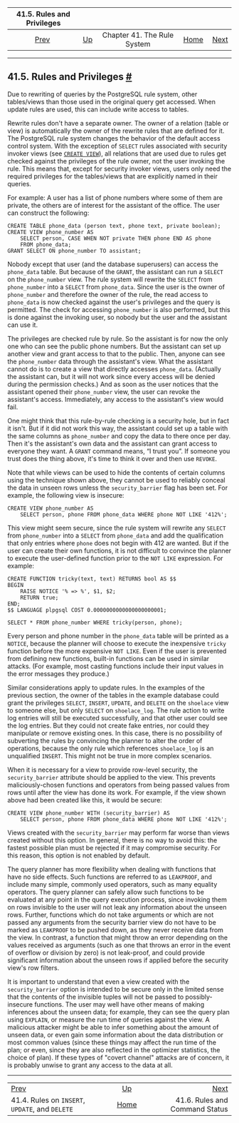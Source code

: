 <!--?xml version="1.0" encoding="UTF-8" standalone="no"?-->

|                       41.5. Rules and Privileges                       |                                                |                             |                                                       |                                                             |
| :--------------------------------------------------------------------: | :--------------------------------------------- | :-------------------------: | ----------------------------------------------------: | ----------------------------------------------------------: |
| [Prev](rules-update.html "41.4. Rules on INSERT, UPDATE, and DELETE")  | [Up](rules.html "Chapter 41. The Rule System") | Chapter 41. The Rule System | [Home](index.html "PostgreSQL 17devel Documentation") |  [Next](rules-status.html "41.6. Rules and Command Status") |

***

## 41.5. Rules and Privileges [#](#RULES-PRIVILEGES)

Due to rewriting of queries by the PostgreSQL rule system, other tables/views than those used in the original query get accessed. When update rules are used, this can include write access to tables.

Rewrite rules don't have a separate owner. The owner of a relation (table or view) is automatically the owner of the rewrite rules that are defined for it. The PostgreSQL rule system changes the behavior of the default access control system. With the exception of `SELECT` rules associated with security invoker views (see [`CREATE VIEW`](sql-createview.html "CREATE VIEW")), all relations that are used due to rules get checked against the privileges of the rule owner, not the user invoking the rule. This means that, except for security invoker views, users only need the required privileges for the tables/views that are explicitly named in their queries.

For example: A user has a list of phone numbers where some of them are private, the others are of interest for the assistant of the office. The user can construct the following:

    CREATE TABLE phone_data (person text, phone text, private boolean);
    CREATE VIEW phone_number AS
        SELECT person, CASE WHEN NOT private THEN phone END AS phone
        FROM phone_data;
    GRANT SELECT ON phone_number TO assistant;

Nobody except that user (and the database superusers) can access the `phone_data` table. But because of the `GRANT`, the assistant can run a `SELECT` on the `phone_number` view. The rule system will rewrite the `SELECT` from `phone_number` into a `SELECT` from `phone_data`. Since the user is the owner of `phone_number` and therefore the owner of the rule, the read access to `phone_data` is now checked against the user's privileges and the query is permitted. The check for accessing `phone_number` is also performed, but this is done against the invoking user, so nobody but the user and the assistant can use it.

The privileges are checked rule by rule. So the assistant is for now the only one who can see the public phone numbers. But the assistant can set up another view and grant access to that to the public. Then, anyone can see the `phone_number` data through the assistant's view. What the assistant cannot do is to create a view that directly accesses `phone_data`. (Actually the assistant can, but it will not work since every access will be denied during the permission checks.) And as soon as the user notices that the assistant opened their `phone_number` view, the user can revoke the assistant's access. Immediately, any access to the assistant's view would fail.

One might think that this rule-by-rule checking is a security hole, but in fact it isn't. But if it did not work this way, the assistant could set up a table with the same columns as `phone_number` and copy the data to there once per day. Then it's the assistant's own data and the assistant can grant access to everyone they want. A `GRANT` command means, “I trust you”. If someone you trust does the thing above, it's time to think it over and then use `REVOKE`.

Note that while views can be used to hide the contents of certain columns using the technique shown above, they cannot be used to reliably conceal the data in unseen rows unless the `security_barrier` flag has been set. For example, the following view is insecure:

    CREATE VIEW phone_number AS
        SELECT person, phone FROM phone_data WHERE phone NOT LIKE '412%';

This view might seem secure, since the rule system will rewrite any `SELECT` from `phone_number` into a `SELECT` from `phone_data` and add the qualification that only entries where `phone` does not begin with 412 are wanted. But if the user can create their own functions, it is not difficult to convince the planner to execute the user-defined function prior to the `NOT LIKE` expression. For example:

    CREATE FUNCTION tricky(text, text) RETURNS bool AS $$
    BEGIN
        RAISE NOTICE '% => %', $1, $2;
        RETURN true;
    END;
    $$ LANGUAGE plpgsql COST 0.0000000000000000000001;

    SELECT * FROM phone_number WHERE tricky(person, phone);

Every person and phone number in the `phone_data` table will be printed as a `NOTICE`, because the planner will choose to execute the inexpensive `tricky` function before the more expensive `NOT LIKE`. Even if the user is prevented from defining new functions, built-in functions can be used in similar attacks. (For example, most casting functions include their input values in the error messages they produce.)

Similar considerations apply to update rules. In the examples of the previous section, the owner of the tables in the example database could grant the privileges `SELECT`, `INSERT`, `UPDATE`, and `DELETE` on the `shoelace` view to someone else, but only `SELECT` on `shoelace_log`. The rule action to write log entries will still be executed successfully, and that other user could see the log entries. But they could not create fake entries, nor could they manipulate or remove existing ones. In this case, there is no possibility of subverting the rules by convincing the planner to alter the order of operations, because the only rule which references `shoelace_log` is an unqualified `INSERT`. This might not be true in more complex scenarios.

When it is necessary for a view to provide row-level security, the `security_barrier` attribute should be applied to the view. This prevents maliciously-chosen functions and operators from being passed values from rows until after the view has done its work. For example, if the view shown above had been created like this, it would be secure:

    CREATE VIEW phone_number WITH (security_barrier) AS
        SELECT person, phone FROM phone_data WHERE phone NOT LIKE '412%';

Views created with the `security_barrier` may perform far worse than views created without this option. In general, there is no way to avoid this: the fastest possible plan must be rejected if it may compromise security. For this reason, this option is not enabled by default.

The query planner has more flexibility when dealing with functions that have no side effects. Such functions are referred to as `LEAKPROOF`, and include many simple, commonly used operators, such as many equality operators. The query planner can safely allow such functions to be evaluated at any point in the query execution process, since invoking them on rows invisible to the user will not leak any information about the unseen rows. Further, functions which do not take arguments or which are not passed any arguments from the security barrier view do not have to be marked as `LEAKPROOF` to be pushed down, as they never receive data from the view. In contrast, a function that might throw an error depending on the values received as arguments (such as one that throws an error in the event of overflow or division by zero) is not leak-proof, and could provide significant information about the unseen rows if applied before the security view's row filters.

It is important to understand that even a view created with the `security_barrier` option is intended to be secure only in the limited sense that the contents of the invisible tuples will not be passed to possibly-insecure functions. The user may well have other means of making inferences about the unseen data; for example, they can see the query plan using `EXPLAIN`, or measure the run time of queries against the view. A malicious attacker might be able to infer something about the amount of unseen data, or even gain some information about the data distribution or most common values (since these things may affect the run time of the plan; or even, since they are also reflected in the optimizer statistics, the choice of plan). If these types of "covert channel" attacks are of concern, it is probably unwise to grant any access to the data at all.

***

|                                                                        |                                                       |                                                             |
| :--------------------------------------------------------------------- | :---------------------------------------------------: | ----------------------------------------------------------: |
| [Prev](rules-update.html "41.4. Rules on INSERT, UPDATE, and DELETE")  |     [Up](rules.html "Chapter 41. The Rule System")    |  [Next](rules-status.html "41.6. Rules and Command Status") |
| 41.4. Rules on `INSERT`, `UPDATE`, and `DELETE`                        | [Home](index.html "PostgreSQL 17devel Documentation") |                              41.6. Rules and Command Status |
